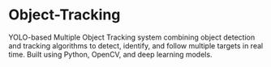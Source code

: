 # Object-Tracking
YOLO-based Multiple Object Tracking system combining object detection and tracking algorithms to detect, identify, and follow multiple targets in real time. Built using Python, OpenCV, and deep learning models.
